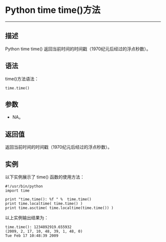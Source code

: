 Python time time()方法
====================

* * *

描述
--

Python time time() 返回当前时间的时间戳（1970纪元后经过的浮点秒数）。

语法
--

time()方法语法：
```
time.time()
```
参数
--

*   NA。

返回值
---

返回当前时间的时间戳（1970纪元后经过的浮点秒数）。

实例
--

以下实例展示了 time() 函数的使用方法：
```
#!/usr/bin/python
import time

print "time.time(): %f " %  time.time()
print time.localtime( time.time() )
print time.asctime( time.localtime(time.time()) )
```
以上实例输出结果为：
```
time.time(): 1234892919.655932
(2009, 2, 17, 10, 48, 39, 1, 48, 0)
Tue Feb 17 10:48:39 2009
```